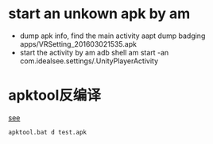 # start an unkown apk by am
* dump apk info, find the main activity
aapt dump badging apps/VRSetting_201603021535.apk
* start the activity by am
adb shell am start -an com.idealsee.settings/.UnityPlayerActivity

# apktool反编译
[see](https://ibotpeaches.github.io/Apktool/)
```
apktool.bat d test.apk
```